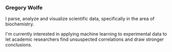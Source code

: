 ### Gregory Wolfe
  
I parse, analyze and visualize scientific data, specifically in the area of biochemistry.

I'm currently interested in applying machine learning to experimental data to let academic researchers find unsuspected correlations and draw stronger conclusions.
